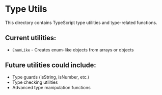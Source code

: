# Type Utils

This directory contains TypeScript type utilities and type-related functions.

## Current utilities:
- `EnumLike` - Creates enum-like objects from arrays or objects

## Future utilities could include:
- Type guards (isString, isNumber, etc.)
- Type checking utilities
- Advanced type manipulation functions
